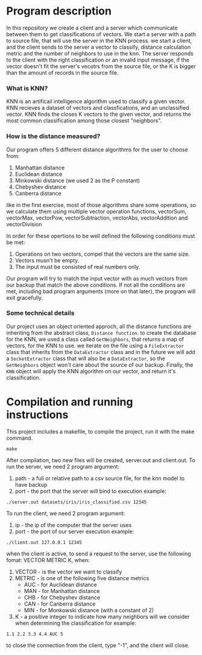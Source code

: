 
# **Program description**

In this repository we create a client and a server which communicate between them to get classifications of vectors. We start a server with a path to source file, that will use the server in the KNN process. we start a client, and the client sends to the server a vector to classify, distance calculation metric and the number of neighbors to use in the knn. The server responds to the client with the right classification or an invalid input message, if the vector doesn't fit the server's vecotrs from the source file, or the K is bigger than the amount of records in the source file.

### What is KNN?
KNN is an artificail intelligence algorithm used to classify a given vector.
KNN recieves a dataset of vectors and classfications, and an unclassified vector.
KNN finds the closes K vectors to the given vector, and returns the most common classification among those closest "neighbors".

### How is the distance measured?

Our program offers 5 different distance algorithms for the user to choose from:
1. Manhattan distance
2. Euclidean distance
3. Minkowski distance (we used 2 as the P constant)
4. Chebyshev distance
5. Canberra distance

like in the first exercise, most of those algorithms share some operations, so we calculate them using multiple vector operation functions, vectorSum, vectorMax, vectorPow, vectorSubtraction, vectorAbs, vectorAddition and vectorDivision

In order for these opertions to be well defined the following conditions must be met:
1. Operations on two vectors, compel that the vectors are the same size.
2. Vectors musn't be empty.
3. The input must be consisted of real numbers only.

Our program will try to match the input vector with as much vectors from our backup that match the above conditions. If not all the conditions are met, including bad program arguments (more on that later), the program will exit gracefully.

### Some technical details

Our project uses an object oriented approch, all the distance functions are inheriting from the abstract class, `Distance function`. to create the database for the KNN, we used a class called `GetNeighbors`, that returns a map of vectors, for the KNN to use. we iterate on the file using a `FileExtractor` class that inherits from the `DataExtractor` class and in the future we will add a `SocketExtractor` class that will also be a `DataExtractor`, so the `GetNeighbors` object won't care about the source of our backup.
Finally, the `KNN` object will apply the KNN algorithm on our vector, and return it's classification.

# **Compilation and running instructions**

This project includes a makefile, to compile the project, run it with the make command.
```
make
```
After compilation, two new files will be created, server.out and client.out.
To run the server, we need 2 program argument:
1. path - a full or relative path to a csv source file, for the knn model to have backup
2. port - the port that the server will bind to
execution example:
```
./server.out datasets/iris/iris_classified.csv 12345
```
To run the client, we need 2 program argument:
1. ip - the ip of the computer that the server uses
2. port - the port of our server
execution example:
```
./client.out 127.0.0.1 12345
```
when the client is active, to send a request to the server, use the following fomat: VECTOR METRIC K, when:
1. VECTOR - is the vector we want to classify
2. METRIC - is one of the following five distance metrics
	- AUC - for Auclidean distance
	- MAN - for Manhattan distance
	- CHB - for Chebyshev distance
	- CAN - for Canberra distance
	- MIN - for Monkowski distance (with a constant of 2)
3. K - a positive integer to indicate how many neighbors will we consider when determining the classification
for example:
```
1.1 2.2 3.3 4.4 AUC 5
```
to close the connection from the client, type "-1", and the client will close.
